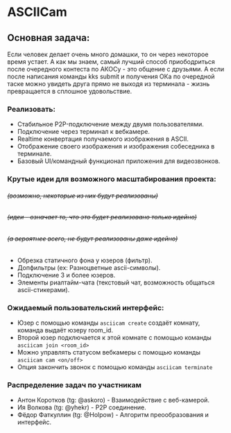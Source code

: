 # ASCIICam

## Основная задача:

Если человек делает очень много домашки, то он через некоторое время устает. А как мы знаем, самый лучший способ приободриться после очередного контеста по АКОСу - это общение с друзьями. А если после написания команды kks submit и получения ОКа по очередной таске можно увидеть друга прямо не выходя из терминала - жизнь превращается в сплошное удовольствие.

### Реализовать:

* Стабильное P2P-подключение между двумя пользователями.
* Подключение через терминал к вебкамере.
* Realtime конвертация получаемого изображения в ASCII.
* Отображение своего изображения и изображения собеседника в терминале.
* Базовый UI/командный функционал приложения для видеозвонков.

### Крутые идеи для возможного масштабирования проекта:
###### ~~_(возможно, некоторые из них будут реализованы)_~~
###### ~~_(идеи - означает то, что это будет реализовано только идейно)_~~
###### ~~_(а вероятнее всего, не будут реализованы даже идейно)_~~

* Обрезка статичного фона у юзеров (фильтр).
* Допфильтры (ex: Разноцветные ascii-символы).
* Подключение 3 и более юзеров.
* Элементы риалтайм-чата (текстовый чат, возможность общаться ascii-стикерами).

### Ожидаемый пользовательский интерфейс:

* Юзер с помощью команды `asciicam create` создаёт комнату, команда выдаёт юзеру room_id.
* Второй юзер подключается к этой комнате с помощью команды `asciicam join <room_id>`
* Можно управлять статусом вебкамеры с помощью команды `asciicam cam <on/off>`
* Опция закончить звонок с помощью команды `asciicam terminate`


### Распределение задач по участникам

* Антон Коротков (tg: @askoro) - Взаимодействие с веб-камерой.
* Ия Волкова (tg: @yhekr) - P2P соединение.
* Фёдор Фаткуллин (tg: @Holpow) - Алгоритм преообразования и интерфейс.